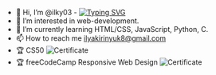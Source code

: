 - 👋 Hi, I’m @ilky03 - [![Typing SVG](https://readme-typing-svg.herokuapp.com?color=%2336BCF7&lines=Computer+science+student)](https://git.io/typing-svg)
- 👀 I’m interested in web-development.
- 🌱 I’m currently learning HTML/CSS, JavaScript, Python, C.
- 📫 How to reach me ilyakirinyuk8@gmail.com
- 🏆 CS50 ![Certificate](https://cs50.harvard.edu/certificates/3117ca9c-54d0-49db-873c-fc671696932c)
- 🏆 freeCodeCamp Responsive Web Design ![Certificate](https://freecodecamp.org/certification/ilky03/responsive-web-design)
